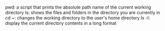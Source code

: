 pwd: a script that prints the absolute path name of the current working directory
ls: shows the files and folders in the directory you are currently in
cd ~: changes the working directory to the user's home directory
ls -l: display the current directory contents in a long format